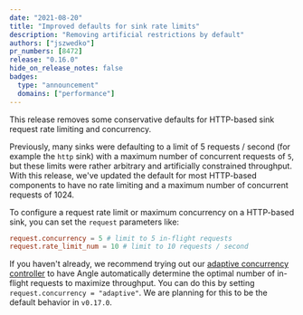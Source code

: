 ```yaml
---
date: "2021-08-20"
title: "Improved defaults for sink rate limits"
description: "Removing artificial restrictions by default"
authors: ["jszwedko"]
pr_numbers: [8472]
release: "0.16.0"
hide_on_release_notes: false
badges:
  type: "announcement"
  domains: ["performance"]
---
```


This release removes some conservative defaults for HTTP-based sink request rate
limiting and concurrency.

Previously, many sinks were defaulting to a limit of 5 requests / second (for
example the `http` sink) with a maximum number of concurrent requests of `5`,
but these limits were rather arbitrary and artificially constrained throughput.
With this release, we've updated the default for most HTTP-based components to
have no rate limiting and a maximum number of concurrent requests of 1024.

To configure a request rate limit or maximum concurrency on a HTTP-based sink,
you can set the `request` parameters like:

```toml
request.concurrency = 5 # limit to 5 in-flight requests
request.rate_limit_num = 10 # limit to 10 requests / second
```

If you haven't already, we recommend trying out our [adaptive concurrency
controller](/blog/adaptive-request-concurrency/) to have Angle
automatically determine the optimal number of in-flight requests to maximize
throughput. You can do this by setting `request.concurrency = "adaptive"`. We
are planning for this to be the default behavior in `v0.17.0`.
